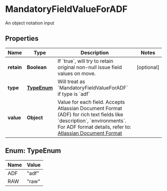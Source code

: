 

# MandatoryFieldValueForADF

An object notation input

## Properties

| Name | Type | Description | Notes |
|------------ | ------------- | ------------- | -------------|
|**retain** | **Boolean** | If &#x60;true&#x60;, will try to retain original non-null issue field values on move. |  [optional] |
|**type** | [**TypeEnum**](#TypeEnum) | Will treat as &#x60;MandatoryFieldValueForADF&#x60; if type is &#x60;adf&#x60; |  |
|**value** | **Object** | Value for each field. Accepts Atlassian Document Format (ADF) for rich text fields like &#x60;description&#x60;, &#x60;environments&#x60;. For ADF format details, refer to: [Atlassian Document Format](https://developer.atlassian.com/cloud/jira/platform/apis/document/structure) |  |



## Enum: TypeEnum

| Name | Value |
|---- | -----|
| ADF | &quot;adf&quot; |
| RAW | &quot;raw&quot; |



